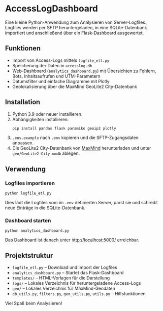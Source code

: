 # AccessLogDashboard

Eine kleine Python-Anwendung zum Analysieren von Server-Logfiles. 
Logfiles werden per SFTP heruntergeladen, in eine SQLite-Datenbank importiert
und anschließend über ein Flask-Dashboard ausgewertet.

## Funktionen

- Import von Access-Logs mittels `logfile_etl.py`
- Speicherung der Daten in `accesslog.db`
- Web-Dashboard (`analytics_dashboard.py`) mit Übersichten zu Fehlern,
  Bots, Inhaltsaufrufen und UTM-Parametern
- Datumsfilter und einfache Diagramme mit Plotly
- Geolokalisierung über die MaxMind GeoLite2 City-Datenbank

## Installation

1. Python 3.9 oder neuer installieren.
2. Abhängigkeiten installieren:
   ```bash
   pip install pandas flask paramiko geoip2 plotly
   ```
3. `.env.example` nach `.env` kopieren und die SFTP-Zugangsdaten anpassen.
4. Die GeoLite2 City-Datenbank von [MaxMind](https://dev.maxmind.com/geoip/geolite2-free-geolocation-data)
   herunterladen und unter `geo/GeoLite2-City.mmdb` ablegen.

## Verwendung

### Logfiles importieren

```
python logfile_etl.py
```

Dies lädt die Logfiles vom im `.env` definierten Server, parst sie und
schreibt neue Einträge in die SQLite-Datenbank.

### Dashboard starten

```
python analytics_dashboard.py
```

Das Dashboard ist danach unter <http://localhost:5000/> erreichbar.

## Projektstruktur

- `logfile_etl.py` – Download und Import der Logfiles
- `analytics_dashboard.py` – Startet das Flask-Dashboard
- `templates/` – HTML-Vorlagen für die Darstellung
- `logs/` – Lokales Verzeichnis für heruntergeladene Access-Logs
- `geo/` – Lokales Verzeichnis für MaxMind-Geodaten
- `db_utils.py`, `filters.py`, `geo_utils.py`, `utils.py` – Hilfsfunktionen

Viel Spaß beim Analysieren!
